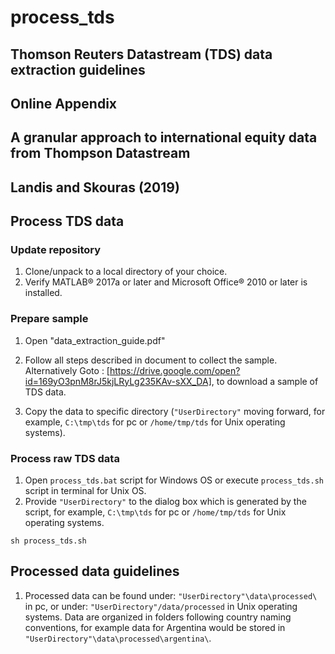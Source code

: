 # process_tds

## Thomson Reuters Datastream (TDS) data extraction guidelines 
## Online Appendix 
## A granular approach to international equity data from Thompson Datastream
## Landis and Skouras (2019)

## Process TDS data

### Update repository

1. Clone/unpack to a local directory of your choice. 
3. Verify MATLAB® 2017a or later and Microsoft Office® 2010 or later is installed. 

### Prepare sample 

1. Open "data_extraction_guide.pdf"

2. Follow all steps described in document to collect the sample. 
   Alternatively Goto : [https://drive.google.com/open?id=169yO3pnM8rJ5kjLRyLg235KAv-sXX_DA], to download a sample of TDS data. 

3. Copy the data to specific directory (`"UserDirectory"` moving forward, for example, `C:\tmp\tds` for pc or `/home/tmp/tds` for Unix operating systems). 

### Process raw TDS data

1. Open `process_tds.bat` script for Windows OS or execute `process_tds.sh` script in terminal for Unix OS. 
2. Provide `"UserDirectory"` to the dialog box which is generated by the script, for example, `C:\tmp\tds` for pc or `/home/tmp/tds` for Unix operating systems. 

```
sh process_tds.sh
```

## Processed data guidelines 

1. Processed data can be found under: `"UserDirectory"\data\processed\` in pc, or under: `"UserDirectory"/data/processed` in Unix operating systems. 
   Data are organized in folders following country naming conventions, for example data for Argentina would be stored in `"UserDirectory"\data\processed\argentina\`.
